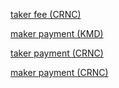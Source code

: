 [taker fee (CRNC)](https://explorer.crionic.org/tx/62289b77643b8ca04932a4c8c7c4937b9c5e5daee4b4e30ff9636f10f69e0fbd)   

[maker payment (KMD)](https://komodoblockexplorer.com/tx/34cada29775797d9391a3d072b90e677a5247792944d241fb4269017af7fb0df)  

[taker payment (CRNC)](https://explorer.crionic.org/tx/657684c62029ddc487e54993df723fb1ee14abb59b2cdae9cc69b4c036cd1dc7)  

[maker payment (CRNC)](https://explorer.crionic.org/tx/c5e325c300e645271347442cb9351fb90c7e0dd4ed0467a074cb8796fc31db87)  

